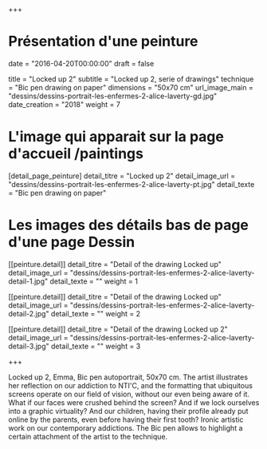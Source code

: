 +++
# Présentation d'une peinture
date = "2016-04-20T00:00:00"
draft = false

title = "Locked up 2"
subtitle = "Locked up 2, serie of drawings"
technique = "Bic pen drawing on paper"
dimensions = "50x70 cm"
url_image_main = "dessins/dessins-portrait-les-enfermes-2-alice-laverty-gd.jpg"
date_creation = "2018"
weight = 7


# L'image qui apparait sur la page d'accueil /paintings
[detail_page_peinture]
detail_titre = "Locked up 2"
detail_image_url = "dessins/dessins-portrait-les-enfermes-2-alice-laverty-pt.jpg"
detail_texte = "Bic pen drawing on paper"

# Les images des détails bas de page d'une page Dessin
[[peinture.detail]]
detail_titre = "Detail of the drawing Locked up"
detail_image_url = "dessins/dessins-portrait-les-enfermes-2-alice-laverty-detail-1.jpg"
detail_texte = ""
weight = 1

[[peinture.detail]]
detail_titre = "Detail of the drawing Locked up"
detail_image_url = "dessins/dessins-portrait-les-enfermes-2-alice-laverty-detail-2.jpg"
detail_texte = ""
weight = 2

[[peinture.detail]]
detail_titre = "Detail of the drawing Locked up 2"
detail_image_url = "dessins/dessins-portrait-les-enfermes-2-alice-laverty-detail-3.jpg"
detail_texte = ""
weight = 3

+++

Locked up 2, Emma, Bic pen autoportrait, 50x70 cm.
The artist illustrates her reflection on our addiction to NTI'C, and the formatting that ubiquitous screens operate on our field of vision, without our even being aware of it. What if our faces were crushed behind the screen? And if we lock ourselves into a graphic virtuality? And our children, having their profile already put online by the parents, even before having their first tooth?
Ironic artistic work on our contemporary addictions.
The Bic pen allows to highlight a certain attachment of the artist to the technique.
